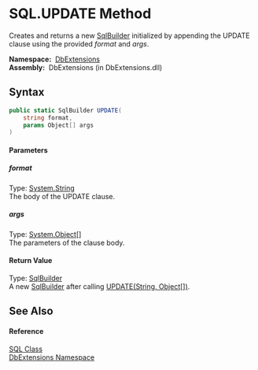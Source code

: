 SQL.UPDATE Method
=================
Creates and returns a new [SqlBuilder][1] initialized by appending the UPDATE clause using the provided *format* and *args*.

  **Namespace:**  [DbExtensions][2]  
  **Assembly:**  DbExtensions (in DbExtensions.dll)

Syntax
------

```csharp
public static SqlBuilder UPDATE(
	string format,
	params Object[] args
)
```

#### Parameters

##### *format*
Type: [System.String][3]  
The body of the UPDATE clause.

##### *args*
Type: [System.Object][4][]  
The parameters of the clause body.

#### Return Value
Type: [SqlBuilder][1]  
 A new [SqlBuilder][1] after calling [UPDATE(String, Object[])][5]. 

See Also
--------

#### Reference
[SQL Class][6]  
[DbExtensions Namespace][2]  

[1]: ../SqlBuilder/README.md
[2]: ../README.md
[3]: http://msdn.microsoft.com/en-us/library/s1wwdcbf
[4]: http://msdn.microsoft.com/en-us/library/e5kfa45b
[5]: ../SqlBuilder/UPDATE.md
[6]: README.md